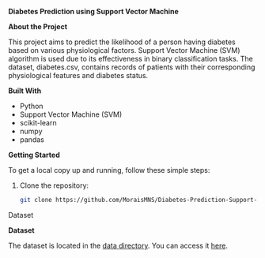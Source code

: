 **Diabetes Prediction using Support Vector Machine**

**About the Project**

This project aims to predict the likelihood of a person having diabetes based on various physiological factors. Support Vector Machine (SVM) algorithm is used due to its effectiveness in binary classification tasks. The dataset, diabetes.csv, contains records of patients with their corresponding physiological features and diabetes status.

**Built With**

- Python
- Support Vector Machine (SVM)
- scikit-learn
- numpy
- pandas

**Getting Started**

To get a local copy up and running, follow these simple steps:

1. Clone the repository:
   ```sh
   git clone https://github.com/MoraisMNS/Diabetes-Prediction-Support-Vector-Machine.git
Dataset

**Dataset**

The dataset is located in the [data directory](https://github.com/MoraisMNS/Diabetes-Prediction-Support-Vector-Machine/tree/master/data). You can access it [here](https://github.com/MoraisMNS/Diabetes-Prediction-Support-Vector-Machine/tree/master/data).
